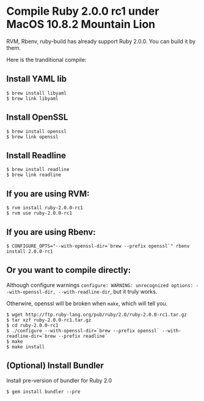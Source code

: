 # Compile Ruby 2.0.0 rc1 under MacOS 10.8.2 Mountain Lion

RVM, Rbenv, ruby-build has already support Ruby 2.0.0.
You can build it by them.

Here is the tranditional compile:

## Install YAML lib

    $ brew install libyaml
    $ brew link libyaml

## Install OpenSSL

    $ brew install openssl
    $ brew link openssl

## Install Readline

    $ brew install readline
    $ brew link readline

## If you are using RVM:

    $ rvm install ruby-2.0.0-rc1
    $ rvm use ruby-2.0.0-rc1

## If you are using Rbenv:

    $ CONFIGURE_OPTS="--with-openssl-dir=`brew --prefix openssl`" rbenv install 2.0.0-rc1

## Or you want to compile directly:

Although configure warnings `configure: WARNING: unrecognized options: --with-openssl-dir, --with-readline-dir`, 
but it truly works.

Otherwire, openssl will be broken when `make`, which will tell you.

    $ wget http://ftp.ruby-lang.org/pub/ruby/2.0/ruby-2.0.0-rc1.tar.gz
    $ tar xzf ruby-2.0.0-rc1.tar.gz
    $ cd ruby-2.0.0-rc1
    $ ./configure --with-openssl-dir=`brew --prefix openssl` --with-readline-dir=`brew --prefix readline`
    $ make
    $ make install

## (Optional) Install Bundler

Install pre-version of bundler for Ruby 2.0

    $ gem install bundler --pre
